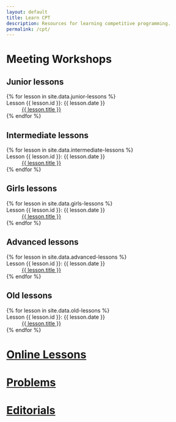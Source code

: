 ```yaml
---
layout: default
title: Learn CPT
description: Resources for learning competitive programming.
permalink: /cpt/
---
```


# Meeting Workshops


<div class="page-listing-container">
	<div class="page-listing">
		<h2>Junior lessons</h2>
		<dl>
			{% for lesson in site.data.junior-lessons %}
					<dt>Lesson {{ lesson.id }}: {{ lesson.date }}</dt>
					<dd>
						<a href="{{ lesson.url }}">
							{{ lesson.title }}
						</a>
					</dd>
			{% endfor %}
		</dl>
	</div>
	<div class="page-listing">
		<h2>Intermediate lessons</h2>
		<dl>
			{% for lesson in site.data.intermediate-lessons %}
					<dt>Lesson {{ lesson.id }}: {{ lesson.date }}</dt>
					<dd>
						<a href="{{ lesson.url }}">
							{{ lesson.title }}
						</a>
					</dd>
			{% endfor %}
		</dl>
	</div>
	<div class="page-listing">
		<h2>Girls lessons</h2>
		<dl>
			{% for lesson in site.data.girls-lessons %}
					<dt>Lesson {{ lesson.id }}: {{ lesson.date }}</dt>
					<dd>
						<a href="{{ lesson.url }}">
							{{ lesson.title }}
						</a>
					</dd>
			{% endfor %}
		</dl>
	</div>
	<div class="page-listing">
		<h2>Advanced lessons</h2>
		<dl>
			{% for lesson in site.data.advanced-lessons %}
					<dt>Lesson {{ lesson.id }}: {{ lesson.date }}</dt>
					<dd>
						<a href="{{ lesson.url }}">
							{{ lesson.title }}
						</a>
					</dd>
			{% endfor %}
		</dl>
	</div>
	<div class="page-listing">
		<h2>Old lessons</h2>
		<dl>
			{% for lesson in site.data.old-lessons %}
					<dt>Lesson {{ lesson.id }}: {{ lesson.date }}</dt>
					<dd>
						<a href="{{ lesson.url }}">
							{{ lesson.title }}
						</a>
					</dd>
			{% endfor %}
		</dl>
	</div>
</div>

# [Online Lessons](/cpt-lessons/)

# [Problems](/cpt-problems/)

# [Editorials](/cpt-editorials/)
